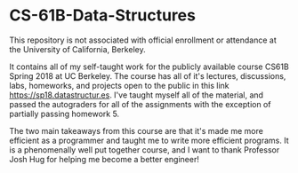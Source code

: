 # CS-61B-Data-Structures
This repository is not associated with official enrollment or attendance at the University of California, Berkeley.

It contains all of my self-taught work for the publicly available course CS61B Spring 2018 at UC Berkeley. 
The course has all of it's lectures, discussions, labs, homeworks, and projects open to the public in this link https://sp18.datastructur.es.
I've taught myself all of the material, and passed the autograders for all of the assignments with the exception of partially passing homework 5.

The two main takeaways from this course are that it's made me more efficient as a programmer and taught me to write more efficient programs. It is a phenomenally well put together course, and I want to thank Professor Josh Hug for helping me become a better engineer! 
